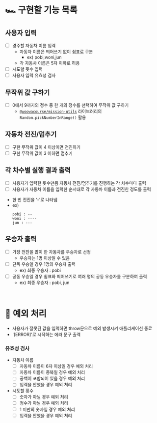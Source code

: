 # 🏎 구현할 기능 목록

## 사용자 입력
- [ ] 경주할 자동차 이름 입력
  - 자동차 이름은 띄어쓰기 없이 쉼표로 구분
    - ex) pobi,woni,jun
  - 각 자동차 이름은 5자 이하로 허용
- [ ] 시도할 횟수 입력
- [ ] 사용자 입력 유효성 검사

## 무작위 값 구하기
- [ ] 0에서 9까지의 정수 중 한 개의 정수를 선택하여 무작위 값 구하기
  - [`@woowacourse/mission-utils`](https://github.com/woowacourse-projects/javascript-mission-utils) 라이브러리의 `Random.pickNumberInRange()` 활용

## 자동차 전진/멈추기
- [ ] 구한 무작위 값이 4 이상이면 전진하기
- [ ] 구한 무작위 값이 3 이하면 멈추기

## 각 차수별 실행 결과 출력
- [ ] 사용자가 입력한 횟수만큼 자동차 전진/멈추기를 진행하는 각 차수마다 출력
- [ ] 사용자가 자동차 이름을 입력한 순서대로 각 자동차 이름과 전진한 정도를 출력
- 한 번 전진을 '-'로 나타냄
- ex)
  ```
  pobi : --
  woni : ----
  jun : ---
  ```

## 우승자 출력
- [ ] 가장 전진을 많이 한 자동차를 우승자로 선정
  - 우승자는 1명 이상일 수 있음
- [ ] 단독 우승일 경우 1명의 우승자 출력
  - ex) 최종 우승자 : pobi
- [ ] 공동 우승일 경우 쉼표와 띄어쓰기로 여러 명의 공동 우승자를 구분하여 출력
  - ex) 최종 우승자 : pobi, jun

<br>

# 🚨 예외 처리
- 사용자가 잘못된 값을 입력하면 throw문으로 예외 발생시켜 애플리케이션 종료
- '[ERROR]'로 시작하는 에러 문구 출력

### 유효성 검사
- 자동차 이름
  - [ ] 자동차 이름이 6자 이상일 경우 예외 처리
  - [ ] 자동차 이름이 중복일 경우 예외 처리
  - [ ] 공백이 포함되어 있을 경우 예외 처리
  - [ ] 입력을 안했을 경우 예외 처리
- 시도할 횟수
  - [ ] 숫자가 아닐 경우 예외 처리
  - [ ] 정수가 아닐 경우 예외 처리
  - [ ] 1 미만의 숫자일 경우 예외 처리
  - [ ] 입력을 안했을 경우 예외 처리